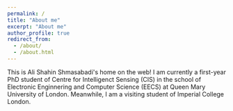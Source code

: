 ```yaml
---
permalink: /
title: "About me"
excerpt: "About me"
author_profile: true
redirect_from: 
  - /about/
  - /about.html
---
```


This is Ali Shahin Shmasabadi's home on the web! 
I am currently a first-year PhD student of Centre for Intelligenct Sensing (CIS) in the school of Electronic Enginnering and Computer Science (EECS) at Queen Mary University of London. Meanwhile, I am a visiting student of Imperial College London.
